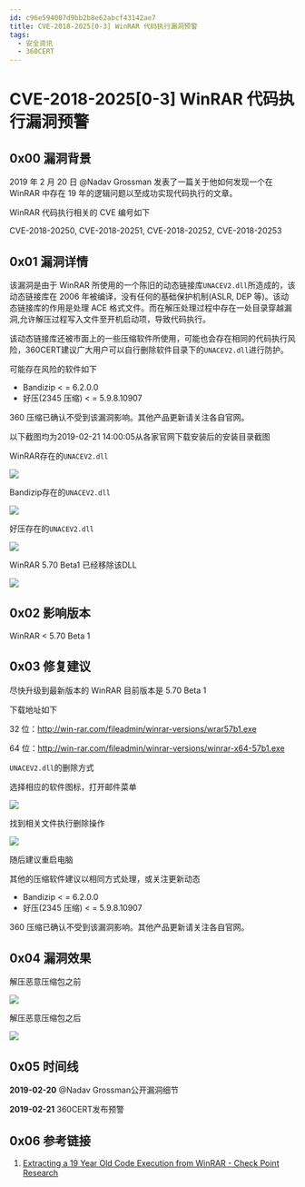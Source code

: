 ```yaml
---
id: c96e594007d9bb2b8e62abcf43142ae7
title: CVE-2018-2025[0-3] WinRAR 代码执行漏洞预警
tags: 
  - 安全资讯
  - 360CERT
---
```


# CVE-2018-2025[0-3] WinRAR 代码执行漏洞预警

0x00 漏洞背景
---------


2019 年 2 月 20 日 @Nadav Grossman 发表了一篇关于他如何发现一个在 WinRAR 中存在 19 年的逻辑问题以至成功实现代码执行的文章。


WinRAR 代码执行相关的 CVE 编号如下


CVE-2018-20250, CVE-2018-20251, CVE-2018-20252, CVE-2018-20253


0x01 漏洞详情
---------


该漏洞是由于 WinRAR 所使用的一个陈旧的动态链接库`UNACEV2.dll`所造成的，该动态链接库在 2006 年被编译，没有任何的基础保护机制(ASLR, DEP 等)。该动态链接库的作用是处理 ACE 格式文件。而在解压处理过程中存在一处目录穿越漏洞,允许解压过程写入文件至开机启动项，导致代码执行。


该动态链接库还被市面上的一些压缩软件所使用，可能也会存在相同的代码执行风险，360CERT建议广大用户可以自行删除软件目录下的`UNACEV2.dll`进行防护。


可能存在风险的软件如下


* Bandizip < = 6.2.0.0
* 好压(2345 压缩) < = 5.9.8.10907


360 压缩已确认不受到该漏洞影响。其他产品更新请关注各自官网。


以下截图均为2019-02-21 14:00:05从各家官网下载安装后的安装目录截图


WinRAR存在的`UNACEV2.dll`


![](https://p403.ssl.qhimgs4.com/t012c7a5fba4203cd09.png)


Bandizip存在的`UNACEV2.dll`


![](https://p403.ssl.qhimgs4.com/t01d34efe7d305d0d66.png)


好压存在的`UNACEV2.dll`


![](https://p403.ssl.qhimgs4.com/t01dc4481af870a1ac1.png)


WinRAR 5.70 Beta1 已经移除该DLL


![](https://p403.ssl.qhimgs4.com/t01eadea5984ee78076.png)


0x02 影响版本
---------


WinRAR < 5.70 Beta 1


0x03 修复建议
---------


尽快升级到最新版本的 WinRAR 目前版本是 5.70 Beta 1


下载地址如下


32 位：<http://win-rar.com/fileadmin/winrar-versions/wrar57b1.exe>


64 位：<http://win-rar.com/fileadmin/winrar-versions/winrar-x64-57b1.exe>


`UNACEV2.dll`的删除方式


选择相应的软件图标，打开邮件菜单


![](https://p403.ssl.qhimgs4.com/t016034f07791952d5f.png)


找到相关文件执行删除操作


![](https://p403.ssl.qhimgs4.com/t012e4d48eb596308a6.png)


随后建议重启电脑


其他的压缩软件建议以相同方式处理，或关注更新动态


* Bandizip < = 6.2.0.0
* 好压(2345 压缩) < = 5.9.8.10907


360 压缩已确认不受到该漏洞影响。其他产品更新请关注各自官网。


0x04 漏洞效果
---------


解压恶意压缩包之前


![](https://p403.ssl.qhimgs4.com/t010b64ef2ad93c1e82.png)


解压恶意压缩包之后


![](https://p403.ssl.qhimgs4.com/t01ddecc8f31caaeb80.png)


0x05 时间线
--------


**2019-02-20** @Nadav Grossman公开漏洞细节


**2019-02-21** 360CERT发布预警


0x06 参考链接
---------


1. [Extracting a 19 Year Old Code Execution from WinRAR - Check Point Research](https://research.checkpoint.com/extracting-code-execution-from-winrar/)


